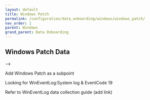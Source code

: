 ```yaml
---
layout: default
title: Windows Patch
permalink: /configuration/data_onboarding/windows/windows_patch/
nav_order: 1
parent: Windows
grand_parent: Data Onboarding
---
```


## **Windows Patch Data**

--> <TODO Vatsal>

Add Windows Patch as a subpoint 

Looking for WinEventLog:System log & EventCode 19

Refer to WinEventLog data collection guide (add link) 